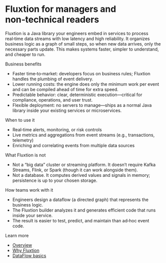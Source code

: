 # Fluxtion for managers and non‑technical readers

Fluxtion is a Java library your engineers embed in services to process real‑time data streams with low latency and high
reliability. It organizes business logic as a graph of small steps, so when new data arrives, only the necessary parts
update. This makes systems faster, simpler to understand, and cheaper to run.

Business benefits

- Faster time‑to‑market: developers focus on business rules; Fluxtion handles the plumbing of event delivery.
- Lower running costs: the engine does only the minimum work per event and can be compiled ahead of time for extra
  speed.
- Predictable behavior: clear, deterministic execution—critical for compliance, operations, and user trust.
- Flexible deployment: no servers to manage—ships as a normal Java library inside your existing services or
  microservices.

When to use it

- Real‑time alerts, monitoring, or risk controls
- Live metrics and aggregations from event streams (e.g., transactions, telemetry)
- Enriching and correlating events from multiple data sources

What Fluxtion is not

- Not a “big data” cluster or streaming platform. It doesn’t require Kafka Streams, Flink, or Spark (though it can work
  alongside them).
- Not a database. It computes derived values and signals in memory; persistence is up to your chosen storage.

How teams work with it

- Engineers design a dataflow (a directed graph) that represents the business logic.
- The Fluxtion builder analyzes it and generates efficient code that runs inside your service.
- The result is easier to test, predict, and maintain than ad‑hoc event code.

Learn more

- [Overview](introduction.md)
- [Why Fluxtion](why-fluxtion.md)
- [DataFlow basics](what-is-dataflow.md)
